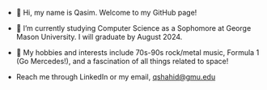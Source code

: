 - 👋 Hi, my name is Qasim. Welcome to my GitHub page! 

- 📖 I’m currently studying Computer Science as a Sophomore at George Mason University. I will graduate by August 2024. 

- 🎸 My hobbies and interests include 70s-90s rock/metal music, Formula 1 (Go Mercedes!), and a fascination of all things related to space!

- Reach me through LinkedIn or my email, qshahid@gmu.edu  

<!---
qasimshahid/qasimshahid is a ✨ special ✨ repository because its `README.md` (this file) appears on your GitHub profile.
You can click the Preview link to take a look at your changes.
--->
